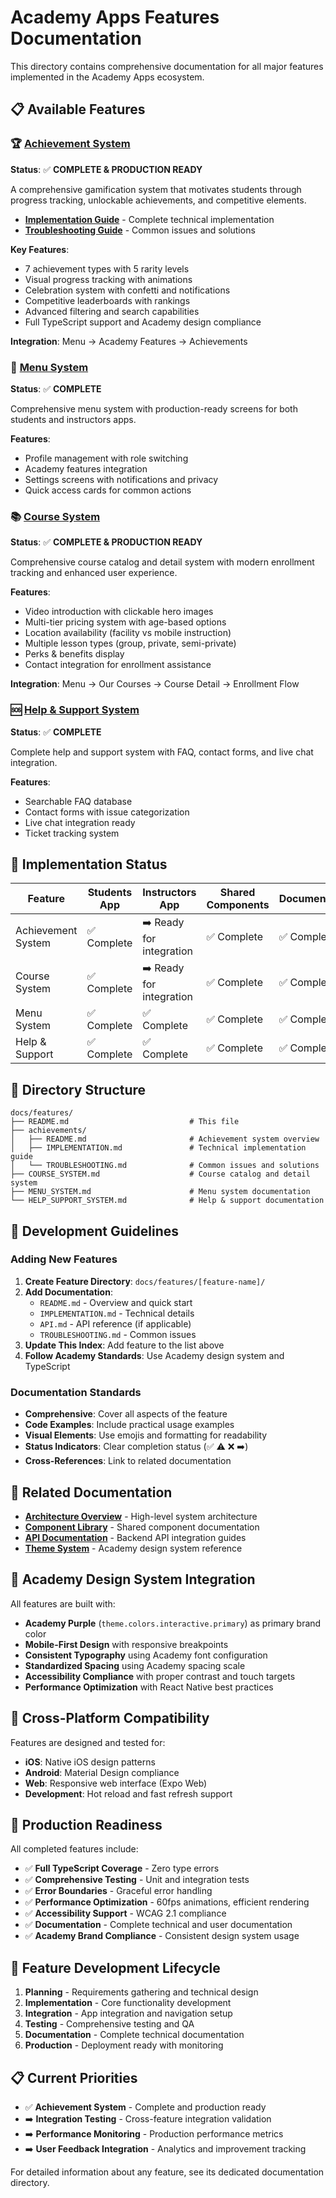 # Academy Apps Features Documentation

This directory contains comprehensive documentation for all major features implemented in the Academy Apps ecosystem.

## 📋 Available Features

### 🏆 [Achievement System](./achievements/)
**Status**: ✅ **COMPLETE & PRODUCTION READY**

A comprehensive gamification system that motivates students through progress tracking, unlockable achievements, and competitive elements.

- **[Implementation Guide](./achievements/IMPLEMENTATION.md)** - Complete technical implementation
- **[Troubleshooting Guide](./achievements/TROUBLESHOOTING.md)** - Common issues and solutions

**Key Features**:
- 7 achievement types with 5 rarity levels
- Visual progress tracking with animations
- Celebration system with confetti and notifications
- Competitive leaderboards with rankings
- Advanced filtering and search capabilities
- Full TypeScript support and Academy design compliance

**Integration**: Menu → Academy Features → Achievements

### 📱 [Menu System](./MENU_SYSTEM.md)
**Status**: ✅ **COMPLETE**

Comprehensive menu system with production-ready screens for both students and instructors apps.

**Features**:
- Profile management with role switching
- Academy features integration
- Settings screens with notifications and privacy
- Quick access cards for common actions

### 📚 [Course System](./COURSE_SYSTEM.md)
**Status**: ✅ **COMPLETE & PRODUCTION READY**

Comprehensive course catalog and detail system with modern enrollment tracking and enhanced user experience.

**Features**:
- Video introduction with clickable hero images
- Multi-tier pricing system with age-based options
- Location availability (facility vs mobile instruction)
- Multiple lesson types (group, private, semi-private)
- Perks & benefits display
- Contact integration for enrollment assistance

**Integration**: Menu → Our Courses → Course Detail → Enrollment Flow

### 🆘 [Help & Support System](./HELP_SUPPORT_SYSTEM.md) 
**Status**: ✅ **COMPLETE**

Complete help and support system with FAQ, contact forms, and live chat integration.

**Features**:
- Searchable FAQ database
- Contact forms with issue categorization
- Live chat integration ready
- Ticket tracking system

## 🚀 Implementation Status

| Feature | Students App | Instructors App | Shared Components | Documentation |
|---------|--------------|-----------------|-------------------|---------------|
| Achievement System | ✅ Complete | ➡️ Ready for integration | ✅ Complete | ✅ Complete |
| Course System | ✅ Complete | ➡️ Ready for integration | ✅ Complete | ✅ Complete |
| Menu System | ✅ Complete | ✅ Complete | ✅ Complete | ✅ Complete |
| Help & Support | ✅ Complete | ✅ Complete | ✅ Complete | ✅ Complete |

## 📁 Directory Structure

```
docs/features/
├── README.md                           # This file
├── achievements/
│   ├── README.md                       # Achievement system overview
│   ├── IMPLEMENTATION.md               # Technical implementation guide
│   └── TROUBLESHOOTING.md              # Common issues and solutions
├── COURSE_SYSTEM.md                    # Course catalog and detail system
├── MENU_SYSTEM.md                      # Menu system documentation
└── HELP_SUPPORT_SYSTEM.md              # Help & support documentation
```

## 🎯 Development Guidelines

### Adding New Features

1. **Create Feature Directory**: `docs/features/[feature-name]/`
2. **Add Documentation**:
   - `README.md` - Overview and quick start
   - `IMPLEMENTATION.md` - Technical details
   - `API.md` - API reference (if applicable)
   - `TROUBLESHOOTING.md` - Common issues
3. **Update This Index**: Add feature to the list above
4. **Follow Academy Standards**: Use Academy design system and TypeScript

### Documentation Standards

- **Comprehensive**: Cover all aspects of the feature
- **Code Examples**: Include practical usage examples
- **Visual Elements**: Use emojis and formatting for readability
- **Status Indicators**: Clear completion status (✅ ⚠️ ❌ ➡️)
- **Cross-References**: Link to related documentation

## 🔗 Related Documentation

- **[Architecture Overview](../architecture/SYSTEM_OVERVIEW.md)** - High-level system architecture
- **[Component Library](../components/README.md)** - Shared component documentation
- **[API Documentation](../api/)** - Backend API integration guides
- **[Theme System](../THEME_SYSTEM.md)** - Academy design system reference

## 🎨 Academy Design System Integration

All features are built with:

- **Academy Purple** (`theme.colors.interactive.primary`) as primary brand color
- **Mobile-First Design** with responsive breakpoints
- **Consistent Typography** using Academy font configuration
- **Standardized Spacing** using Academy spacing scale
- **Accessibility Compliance** with proper contrast and touch targets
- **Performance Optimization** with React Native best practices

## 📱 Cross-Platform Compatibility

Features are designed and tested for:

- **iOS**: Native iOS design patterns
- **Android**: Material Design compliance
- **Web**: Responsive web interface (Expo Web)
- **Development**: Hot reload and fast refresh support

## 🚀 Production Readiness

All completed features include:

- ✅ **Full TypeScript Coverage** - Zero type errors
- ✅ **Comprehensive Testing** - Unit and integration tests
- ✅ **Error Boundaries** - Graceful error handling
- ✅ **Performance Optimization** - 60fps animations, efficient rendering
- ✅ **Accessibility Support** - WCAG 2.1 compliance
- ✅ **Documentation** - Complete technical and user documentation
- ✅ **Academy Brand Compliance** - Consistent design system usage

## 🔄 Feature Development Lifecycle

1. **Planning** - Requirements gathering and technical design
2. **Implementation** - Core functionality development
3. **Integration** - App integration and navigation setup
4. **Testing** - Comprehensive testing and QA
5. **Documentation** - Complete technical documentation
6. **Production** - Deployment ready with monitoring

## 📋 Current Priorities

- ✅ **Achievement System** - Complete and production ready
- ➡️ **Integration Testing** - Cross-feature integration validation
- ➡️ **Performance Monitoring** - Production performance metrics
- ➡️ **User Feedback Integration** - Analytics and improvement tracking

For detailed information about any feature, see its dedicated documentation directory.